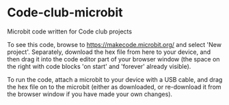 # Code-club-microbit
Microbit code written for Code club projects

To see this code, browse to https://makecode.microbit.org/ and select 'New project'.  Separately, download the hex file from here to your device, and then drag it into the code editor part of your browser window (the space on the right with code blocks 'on start' and 'forever' already visible).

To run the code, attach a microbit to your device with a USB cable, and drag the hex file on to the microbit (either as downloaded, or re-download it from the browser window if you have made your own changes).

